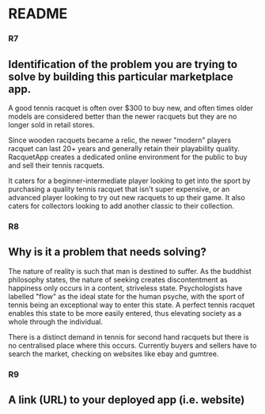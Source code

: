# README

### R7 
Identification of the problem you are trying to solve by building this particular marketplace app.
---
A good tennis racquet is often over $300 to buy new, and often times older models are considered better than the newer racquets but they are no longer sold in retail stores. 

Since wooden racquets became a relic, the newer "modern" players racquet can last 20+ years and generally retain their playability quality. RacquetApp creates a dedicated online environment for the public to buy and sell their tennis racquets.

It caters for a beginner-intermediate player looking to get into the sport by purchasing a quality tennis racquet that isn't super expensive, or an advanced player looking to try out new racquets to up their game.  It also caters for collectors looking to add another classic to their collection.

### R8
Why is it a problem that needs solving?
---
The nature of reality is such that man is destined to suffer. As the buddhist philosophy states, the nature of seeking creates discontentment as happiness only occurs in a content, striveless state. Psychologists have labelled "flow" as the ideal state for the human psyche, with the sport of tennis being an exceptional way to enter this state. A perfect tennis racquet enables this state to be more easily entered, thus elevating society as a whole through the individual. 

There is a distinct demand in tennis for second hand racquets but there is no centralised place where this occurs. Currently buyers and sellers have to search the market, checking on websites like ebay and gumtree. 

### R9
A link (URL) to your deployed app (i.e. website)
---
